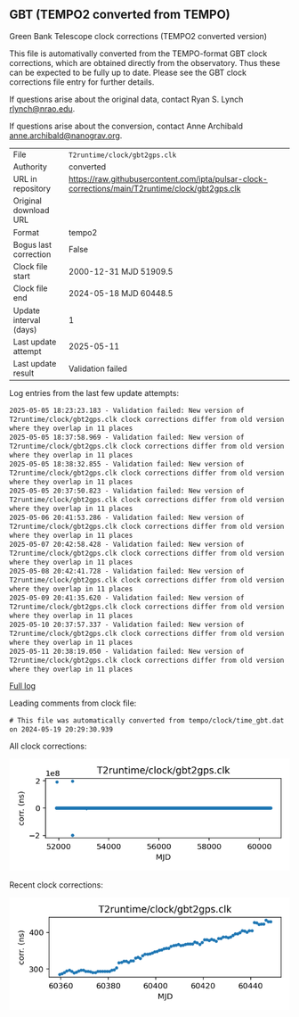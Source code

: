 
## GBT (TEMPO2 converted from TEMPO)

Green Bank Telescope clock corrections (TEMPO2 converted version)

This file is automativally converted from the TEMPO-format GBT
clock corrections, which are obtained directly from the observatory.
Thus these can be expected to be fully up to date. Please see the
GBT clock corrections file entry for further details.

If questions arise about the original data, contact Ryan S. Lynch
<rlynch@nrao.edu>.

If questions arise about the conversion, contact Anne Archibald
<anne.archibald@nanograv.org>.

|     |     |
|:--- |:--- |
| File | `T2runtime/clock/gbt2gps.clk` |
| Authority | converted |
| URL in repository | <https://raw.githubusercontent.com/ipta/pulsar-clock-corrections/main/T2runtime/clock/gbt2gps.clk> |
| Original download URL | <None> |
| Format | tempo2 |
| Bogus last correction | False |
| Clock file start | 2000-12-31 MJD 51909.5 |
| Clock file end | 2024-05-18 MJD 60448.5 |
| Update interval (days) | 1 |
| Last update attempt | 2025-05-11 |
| Last update result | Validation failed |

Log entries from the last few update attempts:
```
2025-05-05 18:23:23.183 - Validation failed: New version of T2runtime/clock/gbt2gps.clk clock corrections differ from old version where they overlap in 11 places
2025-05-05 18:37:58.969 - Validation failed: New version of T2runtime/clock/gbt2gps.clk clock corrections differ from old version where they overlap in 11 places
2025-05-05 18:38:32.855 - Validation failed: New version of T2runtime/clock/gbt2gps.clk clock corrections differ from old version where they overlap in 11 places
2025-05-05 20:37:50.823 - Validation failed: New version of T2runtime/clock/gbt2gps.clk clock corrections differ from old version where they overlap in 11 places
2025-05-06 20:41:53.286 - Validation failed: New version of T2runtime/clock/gbt2gps.clk clock corrections differ from old version where they overlap in 11 places
2025-05-07 20:42:58.428 - Validation failed: New version of T2runtime/clock/gbt2gps.clk clock corrections differ from old version where they overlap in 11 places
2025-05-08 20:42:41.728 - Validation failed: New version of T2runtime/clock/gbt2gps.clk clock corrections differ from old version where they overlap in 11 places
2025-05-09 20:41:35.620 - Validation failed: New version of T2runtime/clock/gbt2gps.clk clock corrections differ from old version where they overlap in 11 places
2025-05-10 20:37:57.337 - Validation failed: New version of T2runtime/clock/gbt2gps.clk clock corrections differ from old version where they overlap in 11 places
2025-05-11 20:38:19.050 - Validation failed: New version of T2runtime/clock/gbt2gps.clk clock corrections differ from old version where they overlap in 11 places
```
[Full log](https://raw.githubusercontent.com/ipta/pulsar-clock-corrections/main/log/T2runtime/clock/gbt2gps.clk.log)

Leading comments from clock file:

    # This file was automatically converted from tempo/clock/time_gbt.dat on 2024-05-19 20:29:30.939



All clock corrections:

![plot of all clock corrections](gbt2gps.clk.png "All corrections")

Recent clock corrections:

![plot of recent clock corrections](gbt2gps.clk.short.png "Recent corrections")

